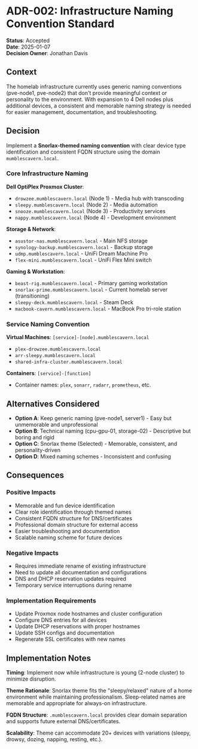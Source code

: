 # ADR-002: Infrastructure Naming Convention Standard

**Status**: Accepted  
**Date**: 2025-01-07  
**Decision Owner**: Jonathan Davis

## Context

The homelab infrastructure currently uses generic naming conventions (pve-node1, pve-node2) that don't provide meaningful context or personality to the environment. With expansion to 4 Dell nodes plus additional devices, a consistent and memorable naming strategy is needed for easier management, documentation, and troubleshooting.

## Decision

Implement a **Snorlax-themed naming convention** with clear device type identification and consistent FQDN structure using the domain `mumblescavern.local`.

### Core Infrastructure Naming

**Dell OptiPlex Proxmox Cluster**:
- `drowzee.mumblescavern.local` (Node 1) - Media hub with transcoding
- `sleepy.mumblescavern.local` (Node 2) - Media automation
- `snooze.mumblescavern.local` (Node 3) - Productivity services  
- `nappy.mumblescavern.local` (Node 4) - Development environment

**Storage & Network**:
- `asustor-nas.mumblescavern.local` - Main NFS storage
- `synology-backup.mumblescavern.local` - Backup storage
- `udmp.mumblescavern.local` - UniFi Dream Machine Pro
- `flex-mini.mumblescavern.local` - UniFi Flex Mini switch

**Gaming & Workstation**:
- `beast-rig.mumblescavern.local` - Primary gaming workstation
- `snorlax-prime.mumblescavern.local` - Current homelab server (transitioning)
- `sleepy-deck.mumblescavern.local` - Steam Deck
- `macbook-cavern.mumblescavern.local` - MacBook Pro tri-role station

### Service Naming Convention

**Virtual Machines**: `[service]-[node].mumblescavern.local`
- `plex-drowzee.mumblescavern.local`
- `arr-sleepy.mumblescavern.local`
- `shared-infra-cluster.mumblescavern.local`

**Containers**: `[service]-[function]` 
- Container names: `plex`, `sonarr`, `radarr`, `prometheus`, etc.

## Alternatives Considered

- **Option A**: Keep generic naming (pve-node1, server1) - Easy but unmemorable and unprofessional
- **Option B**: Technical naming (cpu-gpu-01, storage-02) - Descriptive but boring and rigid
- **Option C**: Snorlax theme (Selected) - Memorable, consistent, and personality-driven
- **Option D**: Mixed naming schemes - Inconsistent and confusing

## Consequences

### Positive Impacts
- Memorable and fun device identification
- Clear role identification through themed names
- Consistent FQDN structure for DNS/certificates
- Professional domain structure for external access
- Easier troubleshooting and documentation
- Scalable naming scheme for future devices

### Negative Impacts
- Requires immediate rename of existing infrastructure
- Need to update all documentation and configurations
- DNS and DHCP reservation updates required
- Temporary service interruptions during rename

### Implementation Requirements
- Update Proxmox node hostnames and cluster configuration
- Configure DNS entries for all devices
- Update DHCP reservations with proper hostnames
- Update SSH configs and documentation
- Regenerate SSL certificates with new names

## Implementation Notes

**Timing**: Implement now while infrastructure is young (2-node cluster) to minimize disruption.

**Theme Rationale**: Snorlax theme fits the "sleepy/relaxed" nature of a home environment while maintaining professionalism. Sleep-related names are memorable and appropriate for always-on infrastructure.

**FQDN Structure**: `.mumblescavern.local` provides clear domain separation and supports future external DNS/certificates.

**Scalability**: Theme can accommodate 20+ devices with variations (sleepy, drowsy, dozing, napping, resting, etc.).